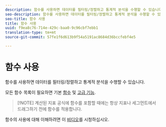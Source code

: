 ```yaml
---
description: 함수를 사용하면 데이터를 필터링/정렬하고 통계적 분석을 수행할 수 있습니다.
seo-description: 함수를 사용하면 데이터를 필터링/정렬하고 통계적 분석을 수행할 수 있습니다.
seo-title: 함수 사용
title: 함수 사용
uuid: f9ea8c76-714e-429c-baa0-9c96cbf7ebb1
translation-type: tm+mt
source-git-commit: 57fe1f6d613b9f54a5191ac8684d36bccfebf4e5

---
```



# 함수 사용

함수를 사용하면 데이터를 필터링/정렬하고 통계적 분석을 수행할 수 있습니다.

모든 함수 목록이 필요하면 기본 [함수](/help/components/c-calcmetrics/cm-reference/cm-functions.md) 및 [고급 기능](/help/components/c-calcmetrics/cm-reference/cm-adv-functions.md).

> [!NOTE] 계산된 지표 공식에 함수를 포함할 때에는 항상 지표나 세그먼트에서 드래그하기 전에 함수를 적용합니다.

함수의 사용에 대해 이해하려면 이 [비디오](https://youtu.be/SSyWvomnewI)를 시청하십시오.
